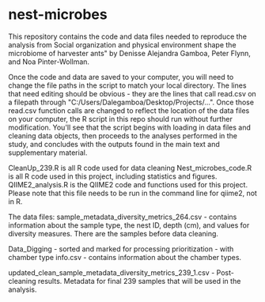 # nest-microbes
This repository contains the code and data files needed to reproduce the analysis from Social organization and physical environment shape the microbiome of harvester ants" by Denisse Alejandra Gamboa, Peter Flynn, and Noa Pinter-Wollman.

Once the code and data are saved to your computer, you will need to change the file paths in the script to match your local directory. The lines that need editing should be obvious - they are the lines that call read.csv on a filepath through "C:/Users/Dalegamboa/Desktop/Projects/...". Once those read.csv function calls are changed to reflect the location of the data files on your computer, the R script in this repo should run without further modification. You'll see that the script begins with loading in data files and cleaning data objects, then proceeds to the analyses performed in the study, and concludes with the outputs found in the main text and supplementary material.

CleanUp_239.R is all R code used for data cleaning
Nest_microbes_code.R is all R code used in this project, including statistics and figures.
QIIME2_analysis.R is the QIIME2 code and functions used for this project. Please note that this file needs to be run in the command line for qiime2, not in R.

The data files:
sample_metadata_diversity_metrics_264.csv - contains information about the sample type, the nest ID, depth (cm), and values for diversity measures. There are the samples before data cleaning.

Data_Digging - sorted and marked for processing prioritization - with chamber type info.csv - contains information about the chamber types.

updated_clean_sample_metadata_diversity_metrics_239_1.csv - Post-cleaning results. Metadata for final 239 samples that will be used in the analysis. 

